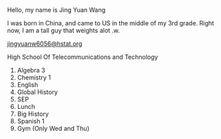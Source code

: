 Hello, my name is Jing Yuan Wang

I was born in China, and came to US in the middle of my 3rd grade. Right now, I am a tall guy that weights alot .w. 

jingyuanw6056@hstat.org

High School Of Telecommunications and Technology

1. Algebra 3
2. Chemistry 1
3. English 
4. Global History
5. SEP
6. Lunch
7. Big History
8. Spanish 1
9. Gym (Only Wed and Thu)